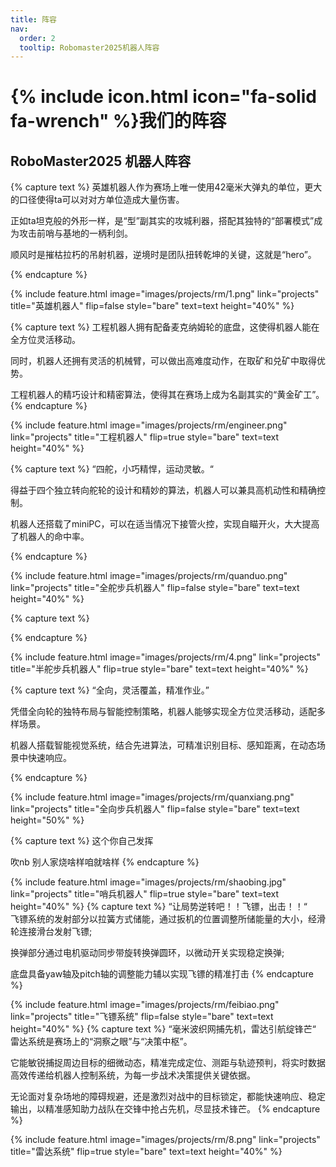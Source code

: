```yaml
---
title: 阵容
nav:
  order: 2
  tooltip: Robomaster2025机器人阵容
---
```


# {% include icon.html icon="fa-solid fa-wrench" %}我们的阵容

## RoboMaster2025 机器人阵容

{% capture text %}
英雄机器人作为赛场上唯一使用42毫米大弹丸的单位，更大的口径使得ta可以对对方单位造成大量伤害。

正如ta坦克般的外形一样，是“型”副其实的攻城利器，搭配其独特的“部署模式”成为攻击前哨与基地的一柄利剑。

顺风时是摧枯拉朽的吊射机器，逆境时是团队扭转乾坤的关键，这就是“hero”。

{% endcapture %}

{%
  include feature.html
  image="images/projects/rm/1.png"
  link="projects"
  title="英雄机器人"
  flip=false
  style="bare"
  text=text
  height="40%"
%}


{% capture text %}
工程机器人拥有配备麦克纳姆轮的底盘，这使得机器人能在全方位灵活移动。

同时，机器人还拥有灵活的机械臂，可以做出高难度动作，在取矿和兑矿中取得优势。

工程机器人的精巧设计和精密算法，使得其在赛场上成为名副其实的“黄金矿工”。
{% endcapture %}

{%
  include feature.html
  image="images/projects/rm/engineer.png"
  link="projects"
  title="工程机器人"
  flip=true
  style="bare"
  text=text
  height="40%"
%}


{% capture text %}
<front>“四舵，小巧精悍，运动灵敏。“<br></front>

得益于四个独立转向舵轮的设计和精妙的算法，机器人可以兼具高机动性和精确控制。

机器人还搭载了miniPC，可以在适当情况下接管火控，实现自瞄开火，大大提高了机器人的命中率。

{% endcapture %}

{%
  include feature.html
  image="images/projects/rm/quanduo.png"
  link="projects"
  title="全舵步兵机器人"
  flip=false
  style="bare"
  text=text
  height="40%"
%}

{% capture text %}

{% endcapture %}

{%
  include feature.html
  image="images/projects/rm/4.png"
  link="projects"
  title="半舵步兵机器人"
  flip=true
  style="bare"
  text=text
  height="40%"
%}

{% capture text %}
<front>“全向，灵活覆盖，精准作业。”<br></front>

凭借全向轮的独特布局与智能控制策略，机器人能够实现全方位灵活移动，适配多样场景。
 
机器人搭载智能视觉系统，结合先进算法，可精准识别目标、感知距离，在动态场景中快速响应。

{% endcapture %}

{%
  include feature.html
  image="images/projects/rm/quanxiang.png"
  link="projects"
  title="全向步兵机器人"
  flip=false
  style="bare"
  text=text
  height="50%"
%}

{% capture text %}
<front size=30>这个你自己发挥<br></front>

<front size=30>吹nb 别人家烧啥样咱就啥样</front>
{% endcapture %}

{%
  include feature.html
  image="images/projects/rm/shaobing.jpg"
  link="projects"
  title="哨兵机器人"
  flip=true
  style="bare"
  text=text
  height="40%"
%}
{% capture text %}
<front>“让局势逆转吧！！飞镖，出击！！“<br></front>
飞镖系统的发射部分以拉簧方式储能，通过扳机的位置调整所储能量的大小，经滑轮连接滑台发射飞镖;

换弹部分通过电机驱动同步带旋转换弹圆环，以微动开关实现稳定换弹;

底盘具备yaw轴及pitch轴的调整能力辅以实现飞镖的精准打击
{% endcapture %}

{%
  include feature.html
  image="images/projects/rm/feibiao.png"
  link="projects"
  title="飞镖系统"
  flip=false
  style="bare"
  text=text
  height="40%"
%}
{% capture text %}
<front>“毫米波织网捕先机，雷达引航绽锋芒“<br></front>
雷达系统是赛场上的“洞察之眼”与“决策中枢”。

它能敏锐捕捉周边目标的细微动态，精准完成定位、测距与轨迹预判，将实时数据高效传递给机器人控制系统，为每一步战术决策提供关键依据。

无论面对复杂场地的障碍规避，还是激烈对战中的目标锁定，都能快速响应、稳定输出，以精准感知助力战队在交锋中抢占先机，尽显技术锋芒。
{% endcapture %}

{%
  include feature.html
  image="images/projects/rm/8.png"
  link="projects"
  title="雷达系统"
  flip=true
  style="bare"
  text=text
  height="40%"
%}

